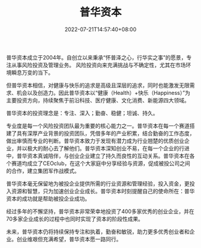 ﻿---
weight: 
title: "普华资本"
description: "浙江普华天勤股权投资管理有限公司（简称：普华资本）是一家专注于早中期项目为主的专业化股权投资机构，目前管理着包括浙江普华天勤股权投资合伙企业（有限合伙）、浙江天勤股权..."
date: 2022-07-21T14:57:40+08:00
lastmod: 2022-07-21T14:57:40+08:00
draft: false
authors: ["Simon"]
featuredImage: "puhuaziben.jpg"
link: "http://puhuacapital.com/"
tags: ["投资机构","普华资本"]
categories: ["navigation"]
navigation: ["投资机构"]
lightgallery: true
toc: true
pinned: false
recommend: false
recommend1: false
---
普华资本成立于2004年。自创立以来秉承“怀普泽之心，行华实之事”的愿景，专注从事风险投资及管理业务。
风险投资向来充满挑战与不确定性，尤其在市场环境瞬息万变的当下。

但普华资本相信，对健康与快乐的追求是高级且深层的追求，同时也能激发无限需求、机会以及创造力。因此普华资本以“健康（Health）+快乐（Happiness）”为主要投资方向，持续聚焦于前沿科技、医疗健康、文化消费、新能源四大领域。

普华资本的投资理念是：专注、深入；勤奋、稳健；坦诚、持久。

专业度是每一个风险投资团队最为重要的核心能力之一。普华资本在每一个赛道搭建了具有深厚产业背景的投资团队，凭借多年的产业积累，结合勤奋的工作态度，做出审慎而专业的判断。普华资本致力于发现有潜力成为行业翘楚的优质创业企业，并以极大的耐心去了解他们。普华资本深知创业不易，在每一个企业的行进中，普华资本真诚陪伴，与创业企业建立了持久而良性的互动关系。普华资本在各个赛道均成立了CEOclub，在这个大家庭中分享经验与资源，促成被投公司之间的合作，建立集团军作战模式。

普华资本毫无保留地为被投企业提供所需的行业资源和管理经验，投入资金，更投入资源和智慧，只为加速创业企业成长。普华资本时刻提醒自己的使命所在：普华资本的成功就是帮助被投企业成功。

经过多年的不懈坚持，普华资本非常荣幸地投资了400多家优秀的创业企业，并在70多家企业成长的过程中也同时实现了资本的阶段性成果。

未来，普华资本仍将持续保持专注和执着，勤奋和敏锐，助力更多优秀创业者和企业。创业维艰但充满希望，普华资本愿一路同行。